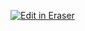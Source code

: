 <p><a target="_blank" href="https://app.eraser.io/workspace/4ykiWk6oQS3kACdbpbNa" id="edit-in-eraser-github-link"><img alt="Edit in Eraser" src="https://firebasestorage.googleapis.com/v0/b/second-petal-295822.appspot.com/o/images%2Fgithub%2FOpen%20in%20Eraser.svg?alt=media&amp;token=968381c8-a7e7-472a-8ed6-4a6626da5501"></a></p>




<!--- Eraser file: https://app.eraser.io/workspace/4ykiWk6oQS3kACdbpbNa --->